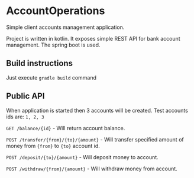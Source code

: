 # AccountOperations
Simple client accounts management application.

Project is written in kotlin. 
It exposes simple REST API for bank account management. 
The spring boot is used.

## Build instructions
Just execute `gradle build` command

## Public API

When application is started then 3 accounts will be created. Test accounts ids are: `1, 2, 3`

 `GET /balance/{id}` - Will return account balance.
 
 `POST /transfer/{from}/{to}/{amount}` - Will transfer specified amount of money from `{from}` to `{to}` account id.
 
 `POST /deposit/{to}/{amount}` - Will deposit money to account.
 
 `POST /withdraw/{from}/{amount}` - Will withdraw money from account.
